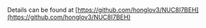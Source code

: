 Details can be found at [https://github.com/honglov3/NUC8I7BEH](https://github.com/honglov3/NUC8I7BEH)
